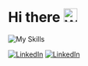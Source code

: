 <h1>Hi there <img src="https://raw.githubusercontent.com/Tarikul-Islam-Anik/Animated-Fluent-Emojis/master/Emojis/Hand%20gestures/Waving%20Hand%20Light%20Skin%20Tone.png" alt="Waving Hand Light Skin Tone" width="28" height="28" /></h1>

![My Skills](https://skillicons.dev/icons?i=html,css,tailwind,bootstrap,js,laravel,php,wordpress,mysql,git)




[![LinkedIn](https://img.shields.io/badge/Portfolio-%230077B5.svg?logo=blog&logoColor=white)](https://www.recepemreors.com.tr)
[![LinkedIn](https://img.shields.io/badge/LinkedIn-%230077B5.svg?logo=linkedin&logoColor=white)](https://www.linkedin.com/in/recep-emre-ö-273407282)
